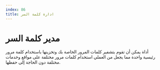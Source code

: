 ```yaml
---
index: 86
title: ادارة كلمة السر
---
```

# مدير كلمة السر

أداة يمكن أن تقوم بتشفير كلمات المرور الخاصة بك وتخزينها باستخدام كلمة مرور رئيسية واحدة مما يجعل من العملي استخدام كلمات مرور مختلفة على مواقع وخدمات مختلفة دون الحاجة إلى حفظها.